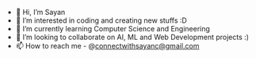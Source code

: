 - 👋 Hi, I’m Sayan 
- 👀 I’m interested in coding and creating new stuffs :D
- 🌱 I’m currently learning Computer Science and Engineering 
- 💞️ I’m looking to collaborate on AI, ML and Web Development projects :)
- 📫 How to reach me - @connectwithsayanc@gmail.com 

<!---
sayann07/sayann07 is a ✨ special ✨ repository because its `README.md` (this file) appears on your GitHub profile.
You can click the Preview link to take a look at your changes.
--->
